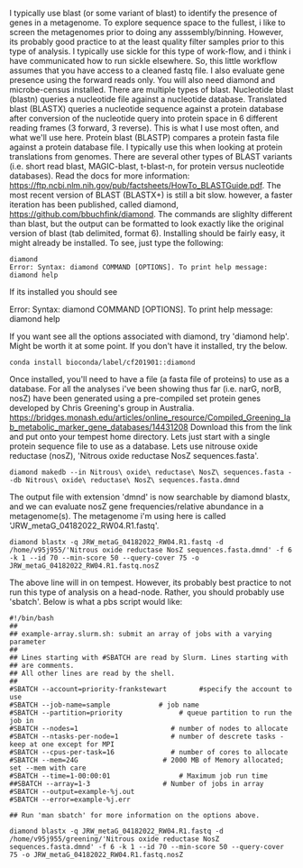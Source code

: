 I typically use blast (or some variant of blast) to identify the presence of genes in a metagenome. To explore sequence space to the fullest, i like to screen the metagenomes prior to doing any asssembly/binning. However, its probably good practice to at the least quality filter samples prior to this type of analysis. I typically use sickle for this type of work-flow, and i think i have communicated how to run sickle elsewhere. So, this little workflow assumes that you have access to a cleaned fastq file. I also evaluate gene presence using the forward reads only. You will also need diamond and microbe-census installed. 
There are multiple types of blast. Nucleotide blast (blastn) queries a nucleotide file against a nucleotide database. Translated blast (BLASTX) queries a nucleotide sequence against a protein database after conversion of the nucleotide query into protein space in 6 different reading frames (3 forward, 3 reverse). This is what I use most often, and what we'll use here. Protein blast (BLASTP) compares a protein fasta file against a protein database file. I typically use this when looking at protein translations from genomes. There are several other types of BLAST variants (i.e. short read blast, MAGIC-blast, t-blast-n, for protein versus nucleotide databases). Read the docs for more information: https://ftp.ncbi.nlm.nih.gov/pub/factsheets/HowTo_BLASTGuide.pdf. The most recent version of BLAST (BLASTX+) is still a bit slow. however, a faster iteration has been published, called diamond, https://github.com/bbuchfink/diamond. The commands are slighlty different than blast, but the output can be formatted to look exactly like the original version of blast (tab delimited, format 6). 
Installing should be fairly easy, it might already be installed. To see, just type the following:

```
diamond
Error: Syntax: diamond COMMAND [OPTIONS]. To print help message: diamond help
```
If its installed you should see 

Error: Syntax: diamond COMMAND [OPTIONS]. To print help message: diamond help

If you want see all the options associated with diamond, try 'diamond help'. Might be worth it at some point.
If you don't have it installed, try the below.

```
conda install bioconda/label/cf201901::diamond

```
Once installed, you'll need to have a file (a fasta file of proteins) to use as a database. For all the analyses i've been showing thus far (i.e. narG, norB, nosZ) have been generated using a pre-compiled set protein genes developed by Chris Greening's group in Australia. https://bridges.monash.edu/articles/online_resource/Compiled_Greening_lab_metabolic_marker_gene_databases/14431208
Download this from the link and put onto your tempest home directory. Lets just start with a single protein sequence file to use as a database. Lets use nitrouse oxide reductase (nosZ), 'Nitrous oxide reductase NosZ sequences.fasta'.

```
diamond makedb --in Nitrous\ oxide\ reductase\ NosZ\ sequences.fasta --db Nitrous\ oxide\ reductase\ NosZ\ sequences.fasta.dmnd
```
The output file with extension 'dmnd' is now searchable by diamond blastx, and we can evaluate nosZ gene frequencies/relative abundance in a metagenome(s). 
The metagenome i'm using here is called 'JRW_metaG_04182022_RW04.R1.fastq'.

```
diamond blastx -q JRW_metaG_04182022_RW04.R1.fastq -d /home/v95j955/'Nitrous oxide reductase NosZ sequences.fasta.dmnd' -f 6 -k 1 --id 70 --min-score 50 --query-cover 75 -o JRW_metaG_04182022_RW04.R1.fastq.nosZ
```
The above line will in on tempest. However, its probably best practice to not run this type of analysis on a head-node. Rather, you should probably use 'sbatch'. Below is what a pbs script would like:

```
#!/bin/bash
##
## example-array.slurm.sh: submit an array of jobs with a varying parameter
##
## Lines starting with #SBATCH are read by Slurm. Lines starting with ## are comments.
## All other lines are read by the shell.
##
#SBATCH --account=priority-frankstewart        #specify the account to use
#SBATCH --job-name=sample            # job name
#SBATCH --partition=priority              # queue partition to run the job in
#SBATCH --nodes=1                       # number of nodes to allocate
#SBATCH --ntasks-per-node=1             # number of descrete tasks - keep at one except for MPI
#SBATCH --cpus-per-task=16              # number of cores to allocate
#SBATCH --mem=24G                     # 2000 MB of Memory allocated; set --mem with care
#SBATCH --time=1-00:00:01                 # Maximum job run time
##SBATCH --array=1-3                  # Number of jobs in array
#SBATCH --output=example-%j.out
#SBATCH --error=example-%j.err

## Run 'man sbatch' for more information on the options above.

diamond blastx -q JRW_metaG_04182022_RW04.R1.fastq -d /home/v95j955/greening/'Nitrous oxide reductase NosZ sequences.fasta.dmnd' -f 6 -k 1 --id 70 --min-score 50 --query-cover 75 -o JRW_metaG_04182022_RW04.R1.fastq.nosZ
```
